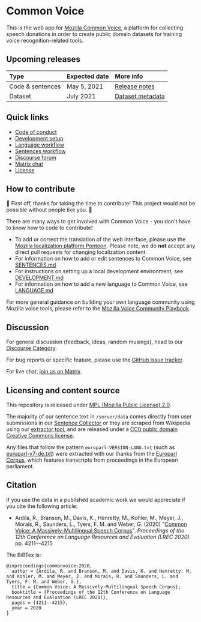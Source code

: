 # Common Voice

This is the web app for [Mozilla Common Voice](https://commonvoice.mozilla.org), a platform for collecting speech donations in order to create public domain datasets for training voice recognition-related tools.

## Upcoming releases

| Type             | Expected date  | More info      |
| :--------------- |:---------------|:---------------|
| Code & sentences | May 5, 2021 | [Release notes](https://github.com/common-voice/common-voice/releases) |
| Dataset          | July 2021 | [Dataset metadata](https://github.com/common-voice/cv-dataset/) |

## Quick links

- [Code of conduct](./docs/CODE_OF_CONDUCT.md)
- [Development setup](./docs/DEVELOPMENT.md)
- [Language workflow](./docs/LANGUAGE.md)
- [Sentences workflow](./docs/SENTENCES.md)
- [Discourse forum](https://discourse.mozilla-community.org/c/voice)
- [Matrix chat](https://chat.mozilla.org/#/room/#common-voice:mozilla.org)
- [License](./LICENSE)

## How to contribute

🎉 First off, thanks for taking the time to contribute! This project would not be possible without people like you. 🎉

There are many ways to get involved with Common Voice - you don't have to know how to code to contribute!

- To add or correct the translation of the web interface, please use the [Mozilla localization platform Pontoon](https://pontoon.mozilla.org/projects/common-voice/). Please note, we do **not** accept any direct pull requests for changing localization content.
- For information on how to add or edit sentences to Common Voice, see [SENTENCES.md](./docs/SENTENCES.md)
- For instructions on setting up a local development environment, see [DEVELOPMENT.md](./docs/DEVELOPMENT.md)
- For information on how to add a new language to Common Voice, see [LANGUAGE.md](./docs/LANGUAGE.md)

For more general guidance on building your own language community using Mozilla voice tools, please refer to the [Mozilla Voice Community Playbook](https://common-voice.github.io/community-playbook/).

## Discussion

For general discussion (feedback, ideas, random musings), head to our [Discourse Category](https://discourse.mozilla-community.org/c/voice).

For bug reports or specific feature, please use the [GitHub issue tracker](https://github.com/mozilla/common-voice/issues).

For live chat, [join us on Matrix](https://chat.mozilla.org/#/room/#common-voice:mozilla.org).

## Licensing and content source

This repository is released under [MPL (Mozilla Public License) 2.0](LICENSE).

The majority of our sentence text in `/server/data` comes directly from user submissions in our [Sentence Collector](https://github.com/Common-Voice/sentence-collector/) or they are scraped from Wikipedia using our [extractor tool](https://github.com/Common-Voice/cv-sentence-extractor), and are released under a [CC0 public domain Creative Commons license](https://creativecommons.org/share-your-work/public-domain/cc0/).

Any files that follow the pattern `europarl-VERSION-LANG.txt` (such as [europarl-v7-de.txt](https://github.com/mozilla/common-voice/blob/main/server/data/de/europarl-v7-de.txt)) were extracted with our thanks from the [Europarl Corpus](http://www.statmt.org/europarl/), which features transcripts from proceedings in the European parliament.

## Citation

If you use the data in a published academic work we would appreciate if you cite the following article:

- Ardila, R., Branson, M., Davis, K., Henretty, M., Kohler, M., Meyer, J., Morais, R., Saunders, L., Tyers, F. M. and Weber, G. (2020) "[Common Voice: A Massively-Multilingual Speech Corpus](https://arxiv.org/abs/1912.06670)". _Proceedings of the 12th Conference on Language Resources and Evaluation (LREC 2020)._ pp. 4211—4215

The BiBTex is:

```
@inproceedings{commonvoice:2020,
  author = {Ardila, R. and Branson, M. and Davis, K. and Henretty, M. and Kohler, M. and Meyer, J. and Morais, R. and Saunders, L. and Tyers, F. M. and Weber, G.},
  title = {Common Voice: A Massively-Multilingual Speech Corpus},
  booktitle = {Proceedings of the 12th Conference on Language Resources and Evaluation (LREC 2020)},
  pages = {4211--4215},
  year = 2020
}
```

```

```
